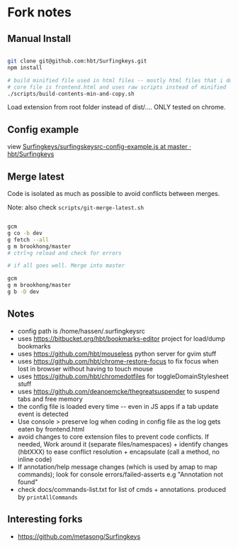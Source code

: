 # Fork notes

## Manual Install 

```bash

git clone git@github.com:hbt/Surfingkeys.git
npm install

# build minified file used in html files -- mostly html files that i dont use/care about. necessary in case of major changes
# core file is frontend.html and uses raw scripts instead of minified
./scripts/build-contents-min-and-copy.sh


```

Load extension from root folder instead of dist/....
ONLY tested on chrome.


## Config example

view [Surfingkeys/surfingskeysrc-config-example.js at master · hbt/Surfingkeys](https://github.com/hbt/Surfingkeys/blob/master/surfingskeysrc-config-example.js)


## Merge latest

Code is isolated as much as possible to avoid conflicts between merges.

Note: also check `scripts/git-merge-latest.sh
`

```bash

gcm
g co -b dev
g fetch --all
g m brookhong/master
# ctrl+g reload and check for errors

# if all goes well. Merge into master

gcm
g m brookhong/master
g b -D dev

```

## Notes

* config path is /home/hassen/.surfingkeysrc
* uses https://bitbucket.org/hbt/bookmarks-editor project for load/dump bookmarks 
* uses https://github.com/hbt/mouseless python server for gvim stuff
* uses https://github.com/hbt/chrome-restore-focus to fix focus when lost in browser without having to touch mouse
* uses https://github.com/hbt/chromedotfiles for toggleDomainStylesheet stuff
* uses https://github.com/deanoemcke/thegreatsuspender to suspend tabs and free memory
* the config file is loaded every time -- even in JS apps if a tab update event is detected
* Use console > preserve log when coding in config file as the log gets eaten by frontend.html
* avoid changes to core extension files  to prevent code conflicts. If needed, Work around it (separate files/namespaces) + identify changes (hbtXXX) to ease conflict resolution + encapsulate (call a method, no inline code)
* If annotation/help message changes (which is used by amap to map commands); look for console errors/failed-asserts e.g "Annotation not found"
* check docs/commands-list.txt for list of cmds + annotations. produced by `printAllCommands`


## Interesting forks

* https://github.com/metasong/Surfingkeys
